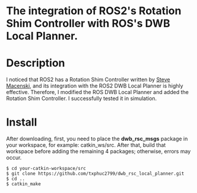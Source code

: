 # The integration of ROS2's Rotation Shim Controller with ROS's DWB Local Planner.

# Description
I noticed that ROS2 has a Rotation Shim Controller written by [Steve Macenski]([https://github.com/tyuownu/micvision](https://github.com/ros-planning/navigation2/tree/main/nav2_rotation_shim_controller)), and its integration with the ROS2 DWB Local Planner is highly effective. Therefore, I modified the ROS DWB Local Planner and added the Rotation Shim Controller. I successfully tested it in simulation.
# Install
After downloading, first, you need to place the **dwb_rsc_msgs** package in your workspace, for example: catkin_ws/src. After that, build that workspace before adding the remaining 4 packages; otherwise, errors may occur.
```
$ cd your-catkin-workspace/src
$ git clone https://github.com/txphuc2799/dwb_rsc_local_planner.git
$ cd ..
$ catkin_make
```
